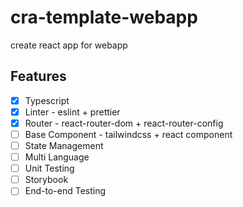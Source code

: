 # cra-template-webapp

create react app for webapp

## Features

- [x] Typescript
- [x] Linter - eslint + prettier
- [x] Router - react-router-dom + react-router-config
- [ ] Base Component - tailwindcss + react component
- [ ] State Management
- [ ] Multi Language
- [ ] Unit Testing
- [ ] Storybook
- [ ] End-to-end Testing
